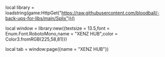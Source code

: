 local library = loadstring(game:HttpGet("https://raw.githubusercontent.com/bloodball/-back-ups-for-libs/main/Splix"))()

local window = library:new({textsize = 13.5,font = Enum.Font.RobotoMono,name = "XENZ HUB",color = Color3.fromRGB(225,58,81)})

local tab = window:page({name = "XENZ HUB"})
